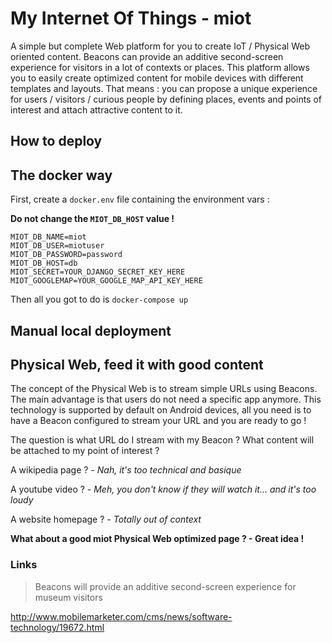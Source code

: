 # My Internet Of Things - miot

A simple but complete Web platform for you to create IoT / Physical Web oriented content. Beacons can provide an
additive second-screen experience for visitors in a lot of contexts or places. This platform allows you to easily
create optimized content for mobile devices with different templates and layouts. That means : you can propose a
unique experience for users / visitors / curious people by defining places, events and points of interest and
attach attractive content to it.

## How to deploy

## The docker way

First, create a ```docker.env``` file containing the environment vars :

**Do not change the ```MIOT_DB_HOST``` value !**

```
MIOT_DB_NAME=miot
MIOT_DB_USER=miotuser
MIOT_DB_PASSWORD=password
MIOT_DB_HOST=db
MIOT_SECRET=YOUR_DJANGO_SECRET_KEY_HERE
MIOT_GOOGLEMAP=YOUR_GOOGLE_MAP_API_KEY_HERE
```

Then all you got to do is ```docker-compose up```


## Manual local deployment

## Physical Web, feed it with good content

The concept of the Physical Web is to stream simple URLs using Beacons. The main advantage is that users do not need a specific
app anymore. This technology is supported by default on Android devices, all you need is to have a Beacon configured to stream your
URL and you are ready to go !

The question is what URL do I stream with my Beacon ? What content will be attached to my point of interest ?

A wikipedia page ? - _Nah, it's too technical and basique_

A youtube video ? - _Meh, you don't know if they will watch it... and it's too loudy_

A website homepage ? - _Totally out of context_

**What about a good miot Physical Web optimized page ? - Great idea !**


### Links

> Beacons will provide an additive second-screen experience for museum visitors

http://www.mobilemarketer.com/cms/news/software-technology/19672.html

